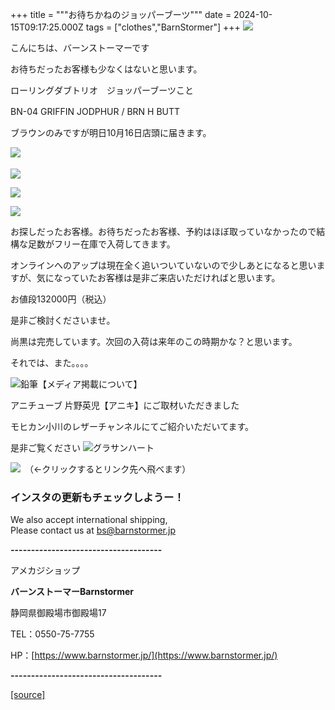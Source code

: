 +++
title = """お待ちかねのジョッパーブーツ"""
date = 2024-10-15T09:17:25.000Z
tags = ["clothes","BarnStormer"]
+++
[![](https://stat.ameba.jp/user_images/20231023/16/barnstormer-go/b2/03/p/o0420015015354743273.png)](https://ameblo.jp/barnstormer-go/entry-12825670498.html)

こんにちは、バーンストーマーです

お待ちだったお客様も少なくはないと思います。

ローリングダブトリオ　ジョッパーブーツこと

BN-04 GRIFFIN JODPHUR / BRN H BUTT　

ブラウンのみですが明日10月16日店頭に届きます。

  
[![](https://stat.ameba.jp/user_images/20241015/18/barnstormer-go/9a/1f/j/o0525070015498300392.jpg)](https://stat.ameba.jp/user_images/20241015/18/barnstormer-go/9a/1f/j/o0525070015498300392.jpg)　　

[![](https://stat.ameba.jp/user_images/20241015/18/barnstormer-go/44/fd/j/o0525070015498300395.jpg)](https://stat.ameba.jp/user_images/20241015/18/barnstormer-go/44/fd/j/o0525070015498300395.jpg)

[![](https://stat.ameba.jp/user_images/20241015/18/barnstormer-go/d2/78/j/o0525070015498300398.jpg)](https://stat.ameba.jp/user_images/20241015/18/barnstormer-go/d2/78/j/o0525070015498300398.jpg)

[![](https://stat.ameba.jp/user_images/20241015/18/barnstormer-go/1c/a7/j/o0525070015498300399.jpg)](https://stat.ameba.jp/user_images/20241015/18/barnstormer-go/1c/a7/j/o0525070015498300399.jpg)

お探しだったお客様。お待ちだったお客様、予約はほぼ取っていなかったので結構な足数がフリー在庫で入荷してきます。

オンラインへのアップは現在全く追いついていないので少しあとになると思いますが、気になっていたお客様は是非ご来店いただければと思います。

お値段132000円（税込）

是非ご検討くださいませ。

尚黒は完売しています。次回の入荷は来年のこの時期かな？と思います。

それでは、また。。。。

![鉛筆](https://stat100.ameba.jp/blog/ucs/img/char/char3/519.png)【メディア掲載について】

アニチューブ 片野英児【アニキ】にご取材いただきました

モヒカン小川のレザーチャンネルにてご紹介いただいてます。

是非ご覧ください ![グラサンハート](https://stat100.ameba.jp/blog/ucs/img/char/char3/148.png)

[![](https://stat.ameba.jp/user_images/20230412/16/barnstormer-go/6a/23/p/o0108010815269242493.png)](https://www.instagram.com/barnstormer_daily/)　（←クリックするとリンク先へ飛べます）

### インスタの更新もチェックしようー！

We also accept international shipping,  
Please contact us at bs@barnstormer.jp

**\-------------------------------------**

アメカジショップ

**バーンストーマーBarnstormer**

静岡県御殿場市御殿場17

TEL：0550-75-7755

HP：[https://www.barnstormer.jp/](https://www.barnstormer.jp/)

**\-------------------------------------**

[[source]](https://ameblo.jp/barnstormer-go/entry-12871379956.html)
